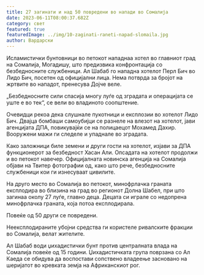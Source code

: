 ```yaml
---
title: 27 загинати и над 50 повредени во напади во Сомалија
date: 2023-06-11T08:00:37.682Z
category: свет
featured: true
featuredImage: ../img/10-zaginati-raneti-napad-slomaila.jpg
author: Вардарски
---
```

Исламистички бунтовници во петокот нападнаа хотел во главниот град на Сомалија, Могадишу, што предизвика конфронтација со безбедносните службеници. Ал Шабаб го нападна хотелот Перл Бич во Лидо Бич, посетен од официјални лица. Нема потврда за бројот на жртвите во нападот, пренесува Дојче веле.

„Безбедносните сили спасија многу луѓе од зградата и операцијата се уште е во тек“, се вели во владиното соопштение.

Очевидци рекоа дека слушнале пукотници и експлозии во хотелот Лидо Бич. Двајца бомбаши самоубијци се разнеле на влезот на хотелот, јави агенцијата ДПА, повикувајќи се на полицаецот Мохамед Дахир. Вооружени мажи ги следеле и упаднале во зградата.

Како заложници биле земени и други гости на хотелот, изјави за ДПА функционерот за безбедност Хасан Али. Опсадата на хотелот продолжи и во петокот навечер. Официјалната новинска агенција на Сомалија објави на Твитер фотографии од, како што рече, безбедносните службеници кои ги изнесуваат цивилите.

На друго место во Сомалија во петокот, минофрлачка граната експлодира во близина на град во регионот Долна Шабел, при што загинаа околу 27 луѓе, главно деца. Децата си играле со недопрена минофрлачка граната, која потоа експлодирала.

Повеќе од 50 други се повредени.

Неексплодираните убојни средства ги користеле ривалските фракции во Сомалија, велат жителите.

Ал Шабаб води џихадистички бунт против централната влада на Сомалија повеќе од 15 години. Џихадистичката група поврзана со Ал Каеда се обидува да воспостави сопствено владеење засновано на шеријатот во кревката земја на Африканскиот рог.